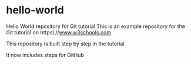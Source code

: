 # hello-world
Hello World repository for Git tutorial
This is an example repository for the Git tutorial on httpsL//www.w3schools.com

This repository is built step by step in the tutorial.

It now includes steps for GitHub
